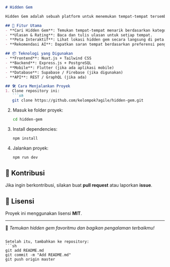 ```md
# Hidden Gem

Hidden Gem adalah sebuah platform untuk menemukan tempat-tempat tersembunyi yang menarik, mulai dari kafe, wisata, hingga tempat nongkrong yang belum banyak diketahui orang.

## 🚀 Fitur Utama
- **Cari Hidden Gem**: Temukan tempat-tempat menarik berdasarkan kategori dan lokasi.
- **Ulasan & Rating**: Baca dan tulis ulasan untuk setiap tempat.
- **Peta Interaktif**: Lihat lokasi hidden gem secara langsung di peta.
- **Rekomendasi AI**: Dapatkan saran tempat berdasarkan preferensi pengguna.

## 📦 Teknologi yang Digunakan
- **Frontend**: Nuxt.js + Tailwind CSS
- **Backend**: Express.js + PostgreSQL
- **Mobile**: Flutter (jika ada aplikasi mobile)
- **Database**: Supabase / Firebase (jika digunakan)
- **API**: REST / GraphQL (jika ada)

## 🛠 Cara Menjalankan Proyek
1. Clone repository ini:
   ```sh
   git clone https://github.com/kelompok7agile/hidden-gem.git
   ```
2. Masuk ke folder proyek:
   ```sh
   cd hidden-gem
   ```
3. Install dependencies:
   ```sh
   npm install
   ```
4. Jalankan proyek:
   ```sh
   npm run dev
   ```

## 🤝 Kontribusi
Jika ingin berkontribusi, silakan buat **pull request** atau laporkan **issue**.

## 📄 Lisensi
Proyek ini menggunakan lisensi **MIT**.

---

🚀 *Temukan hidden gem favoritmu dan bagikan pengalaman terbaikmu!*
```

Setelah itu, tambahkan ke repository:  
```sh
git add README.md
git commit -m "Add README.md"
git push origin master
```
